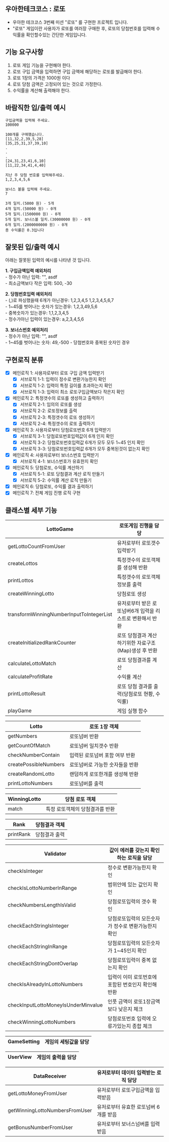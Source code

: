 ## 우아한테크코스 : 로또
- 우아한 테크코스 3번째 미션 "로또" 를 구현한 프로젝트 입니다.
- "로또" 게임이란 사용자가 로또를 여러장 구매한 후, 로또의 당첨번호를 입력해 수익률을 확인할수있는 간단한 게임입니다.

## 기능 요구사항
1. 로또 게임 기능을 구현해야 한다.
2. 로또 구입 금액을 입력하면 구입 금액에 해당하는 로또를 발급해야 한다.
3. 로또 1장의 가격은 1000원 이다
4. 로또 당첨 금액은 고정되어 있는 것으로 가정한다.
5. 수익률을 계산해 출력해야 한다.

## 바람직한 입/출력 예시
```
구입금액을 입력해 주세요.
100000
```
```
100개를 구매했습니다.
[11,32,2,39,5,28]
[35,25,31,37,39,10]
.  
.  
.  
[24,31,23,41,6,10]
[11,22,34,41,4,40]
```
```
지난 주 당첨 번호를 입력해주세요.
1,2,3,4,5,6
```
```
보너스 볼을 입력해 주세요.
7
```
```
3개 일치.(5000 원) - 5개
4개 일치.(50000 원) - 0개
5개 일치.(1500000 원) - 0개
5개 일치. 보너스볼 일치.(30000000 원) - 0개
6개 일치.(2000000000 원) - 0개
총 수익률은 0.3입니다
```
## 잘못된 입/출력 예시
아래는 잘못된 입력의 예시를 나타낸 것 입니다.  
  
**1. 구입금액입력 예외처리**  
    - 정수가 아닌 입력: "", asdf  
    - 최소금액보다 작은 입력: 500, -30  
  
**2. 당첨번호입력 예외처리**  
    - (,)로 파싱했을때 6개가 아닌경우: 1,2,3,4,5   1,2,3,4,5,6,7  
    - 1~45를 벗어나는 숫자가 있는경우: 1,2,3,49,5,6  
    - 중복숫자가 있는경우: 1,1,2,3,4,5  
    - 정수가아닌 입력이 있는경우: a,2,3,4,5,6  

**3. 보너스번호 예외처리**  
    - 정수가 아닌 입력: "", asdf  
    - 1~45를 벗어나는 숫자: 49,-500
    - 당첨번호와 중복된 숫자인 경우

## 구현로직 분류
- [x] 메인로직 1: 사용자로부터 로또 구입 금액 입력받기
    - [x] 서브로직 1-1: 입력이 정수로 변환가능한지 확인
    - [x] 서브로직 1-2: 입력이 특정 길이를 초과하는지 확인
    - [x] 서브로직 1-3: 입력이 최소 로또구입금액보다 작은지 확인
- [x] 메인로직 2: 특정갯수의 로또를 생성하고 출력하기
    - [x] 서브로직 2-1: 임의의 로또를 생성
    - [x] 서브로직 2-2: 로또정보를 출력
    - [x] 서브로직 2-3: 특정갯수의 로또 생성하기
    - [x] 서브로직 2-4: 특정갯수의 로또 출력하기
- [x] 메인로직 3: 사용자로부터 당첨로또번호 6개 입력받기
    - [x] 서브로직 3-1: 당첨로또번호입력값이 6개 인지 확인
    - [x] 서브로직 3-2: 당첨로또번호입력값 6개가 모두 모두 1~45 인지 확인
    - [x] 서브로직 3-3: 당첨로또번호입력값 6개가 모두 중복된것이 없는지 확인
- [x] 메인로직 4: 사용자로부터 보너스번호 입력받기
    - [x] 서브로직 4-1: 보너스번호가 유효한지 확인
- [x] 메인로직 5: 당첨로또, 수익률 계산하기
    - [x] 서브로직 5-1: 로또 당첨결과 계산 로직 만들기
    - [x] 서브로직 5-2: 수익률 계산 로직 만들기
- [x] 메인로직 6: 당첨로또, 수익률 결과 출력하기
- [x] 메인로직 7: 전체 게임 진행 로직 구현

## 클래스별 세부 기능

|LottoGame|로또게임 진행을 담당|
|---|---|
|getLottoCountFromUser|유저로부터 로또갯수 입력받기|
|createLottos| 특정갯수의 로또객체를 생성해 반환|
|printLottos|특정갯수의 로또객체정보를 출력|
|createWinningLotto|당첨로또 생성|
|transformWinningNumberInputToIntegerList|유저로부터 받은 로또넘버6개 입력을 리스트로 변환해서 반환|
|createInitializedRankCounter|로또 당첨결과 계산하기위한 자료구조(Map)생성 후 반환|
|calculateLottoMatch|로또 당첨결과를 계산|
|calculateProfitRate|수익률 계산|
|printLottoResult|로또 당첨 결과를 출력(당첨로또 현황, 수익률)|
|playGame|게임 실행 함수|

|Lotto|로또 1장 객체|
|---|---|
|getNumbers|로또넘버 반환|
|getCountOfMatch|로또넘버 일치갯수 반환|
|checkNumberContain|입력된 로또넘버 포함 여부 반환|
|createPossibleNumbers|로또넘버로 가능한 숫자들을 반환|
|createRandomLotto|랜덤하게 로또한개를 생성해 반환|
|printLottoNumbers|로또넘버를 출력|

|WinningLotto|당첨 로또 객체|
|---|---|
|match|특정 로또객체의 당첨결과를 반환|

|Rank|당첨결과 객체|
|---|---|
|printRank|당첨결과 출력|

|Validator|값이 에러를 갖는지 확인하는 로직을 담당|
|---|---|
|checkIsInteger|정수로 변환가능한지 확인|
|checkIsLottoNumberInRange|범위안에 있는 값인지 확인|
|checkNumbersLengthIsValid|당첨로또입력의 갯수 확인|
|checkEachStringIsInteger|당첨로또입력의 모든숫자가 정수로 변환가능한지 확인|
|checkEachStringInRange|당첨로또입력의 모든숫자가 1~45인지 확인|
|checkEachStringDontOverlap|당첨로또입력이 중복 없는지 확인|
|checkIsAlreadyInLottoNumbers|입력이 이미 로또번호에 포함된 번호인지 확인해 반환|
|checkInputLottoMoneyIsUnderMinvalue|인풋 금액이 로또1장금액보다 낮은지 체크|
|checkWinningLottoNumbers|당첨로또번호 입력에 오류가있는지 종합 체크|

|GameSetting|게임의 세팅값을 담당|
|---|---|

|UserView|게임의 출력을 담당|
|---|---|

|DataReceiver|유저로부터 데이터 입력받는 로직 담당|
|---|---|
|getLottoMoneyFromUser|유저로부터 로또구입금액을 입력받음|
|getWinningLottoNumbersFromUser|유저로부터 유효한 로또넘버 6개를 받음|
|getBonusNumberFromUser|유저로부터 보너스넘버를 입력받음|